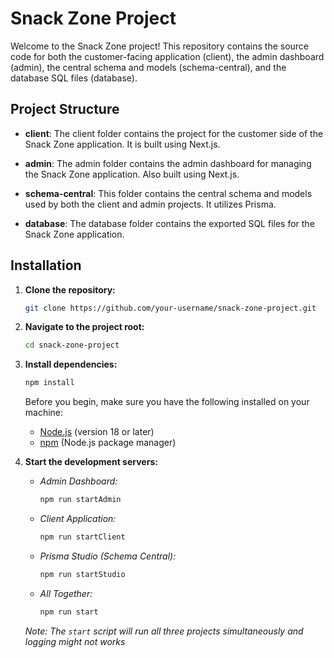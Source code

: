 # Snack Zone Project

Welcome to the Snack Zone project! This repository contains the source code for both the customer-facing application (client), the admin dashboard (admin), the central schema and models (schema-central), and the database SQL files (database).

## Project Structure

- **client**: The client folder contains the project for the customer side of the Snack Zone application. It is built using Next.js.

- **admin**: The admin folder contains the admin dashboard for managing the Snack Zone application. Also built using Next.js.

- **schema-central**: This folder contains the central schema and models used by both the client and admin projects. It utilizes Prisma.

- **database**: The database folder contains the exported SQL files for the Snack Zone application.

## Installation

1. **Clone the repository:**

   ```bash
   git clone https://github.com/your-username/snack-zone-project.git
   ```

2. **Navigate to the project root:**

   ```bash
   cd snack-zone-project
   ```

3. **Install dependencies:**

   ```bash
   npm install
   ```

   Before you begin, make sure you have the following installed on your machine:

   - [Node.js](https://nodejs.org/) (version 18 or later)
   - [npm](https://www.npmjs.com/) (Node.js package manager)

4. **Start the development servers:**

   - _Admin Dashboard:_

     ```bash
     npm run startAdmin
     ```

   - _Client Application:_

     ```bash
     npm run startClient
     ```

   - _Prisma Studio (Schema Central):_

     ```bash
     npm run startStudio
     ```

   - _All Together:_

     ```bash
     npm run start
     ```

   _Note: The `start` script will run all three projects simultaneously and logging might not works_
